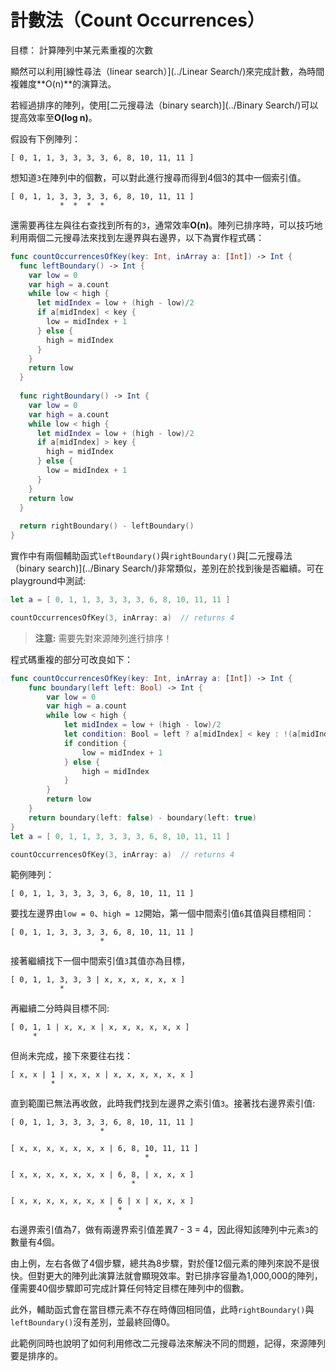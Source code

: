 # 計數法（Count Occurrences）

目標： 計算陣列中某元素重複的次數

顯然可以利用[線性尋法（linear search）](../Linear Search/)來完成計數，為時間複雜度**O(n)**的演算法。

若經過排序的陣列，使用[二元搜尋法（binary search)](../Binary Search/)可以提高效率至**O(log n)**。 

假設有下例陣列：

	[ 0, 1, 1, 3, 3, 3, 3, 6, 8, 10, 11, 11 ]

想知道`3`在陣列中的個數，可以對此進行搜尋而得到4個3的其中一個索引值。

	[ 0, 1, 1, 3, 3, 3, 3, 6, 8, 10, 11, 11 ]
	           *  *  *  *

還需要再往左與往右查找到所有的`3`，通常效率**O(n)**。陣列已排序時，可以技巧地利用兩個二元搜尋法來找到左邊界與右邊界，以下為實作程式碼：

```swift
func countOccurrencesOfKey(key: Int, inArray a: [Int]) -> Int {
  func leftBoundary() -> Int {
    var low = 0
    var high = a.count
    while low < high {
      let midIndex = low + (high - low)/2
      if a[midIndex] < key {
        low = midIndex + 1
      } else {
        high = midIndex
      }
    }
    return low
  }
  
  func rightBoundary() -> Int {
    var low = 0
    var high = a.count
    while low < high {
      let midIndex = low + (high - low)/2
      if a[midIndex] > key {
        high = midIndex
      } else {
        low = midIndex + 1
      }
    }
    return low
  }
  
  return rightBoundary() - leftBoundary()
}
```

實作中有兩個輔助函式`leftBoundary()`與`rightBoundary()`與[二元搜尋法（binary search)](../Binary Search/)非常類似，差別在於找到後是否繼續。可在playground中測試:

```swift
let a = [ 0, 1, 1, 3, 3, 3, 3, 6, 8, 10, 11, 11 ]

countOccurrencesOfKey(3, inArray: a)  // returns 4
```

> **注意:** 需要先對來源陣列進行排序！

程式碼重複的部分可改良如下：
```swift
func countOccurrencesOfKey(key: Int, inArray a: [Int]) -> Int {
	func boundary(left left: Bool) -> Int {
		var low = 0
		var high = a.count
		while low < high {
			let midIndex = low + (high - low)/2
			let condition: Bool = left ? a[midIndex] < key : !(a[midIndex] > key)
			if condition {
				low = midIndex + 1
			} else {
				high = midIndex
			}
		}
		return low
	}
	return boundary(left: false) - boundary(left: true)
}
let a = [ 0, 1, 1, 3, 3, 3, 3, 6, 8, 10, 11, 11 ]

countOccurrencesOfKey(3, inArray: a)  // returns 4
```

範例陣列：

	[ 0, 1, 1, 3, 3, 3, 3, 6, 8, 10, 11, 11 ]

要找左邊界由`low = 0`、`high = 12`開始，第一個中間索引值`6`其值與目標相同：

	[ 0, 1, 1, 3, 3, 3, 3, 6, 8, 10, 11, 11 ]
	                    *

接著繼續找下一個中間索引值`3`其值亦為目標，

	[ 0, 1, 1, 3, 3, 3 | x, x, x, x, x, x ]
	           *

再繼續二分時與目標不同:

	[ 0, 1, 1 | x, x, x | x, x, x, x, x, x ]
	     *

但尚未完成，接下來要往右找：

	[ x, x | 1 | x, x, x | x, x, x, x, x, x ]
	         *

直到範圍已無法再收斂，此時我們找到左邊界之索引值`3`。接著找右邊界索引值:

	[ 0, 1, 1, 3, 3, 3, 3, 6, 8, 10, 11, 11 ]
	                    *

	[ x, x, x, x, x, x, x | 6, 8, 10, 11, 11 ]
	                              *

	[ x, x, x, x, x, x, x | 6, 8, | x, x, x ]
	                           *

	[ x, x, x, x, x, x, x | 6 | x | x, x, x ]
	                        *

右邊界索引值為7，做有兩邊界索引值差異7 - 3 = 4，因此得知該陣列中元素`3`的數量有4個。

由上例，左右各做了4個步驟，總共為8步驟，對於僅12個元素的陣列來說不是很快。但對更大的陣列此演算法就會顯現效率。對已排序容量為1,000,000的陣列，僅需要40個步驟即可完成計算任何特定目標在陣列中的個數。

此外，輔助函式會在當目標元素不存在時傳回相同值，此時`rightBoundary()`與`leftBoundary()`沒有差別，並最終回傳0。

此範例同時也說明了如何利用修改二元搜尋法來解決不同的問題，記得，來源陣列要是排序的。

